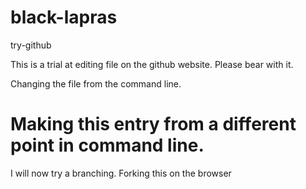# black-lapras
try-github

This is a trial at editing file on the github website. Please bear with it.

Changing the file from the command line.

Making this entry from a different point in command line.
=======
I will now try a branching. Forking this on the browser
